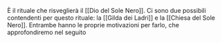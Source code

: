 È il rituale che risveglierà il [[Dio del Sole Nero]]. Ci sono due possibili contendenti per questo rituale: la [[Gilda dei Ladri]] e la [[Chiesa del Sole Nero]]. Entrambe hanno le proprie motivazioni per farlo, che approfondiremo nel seguito